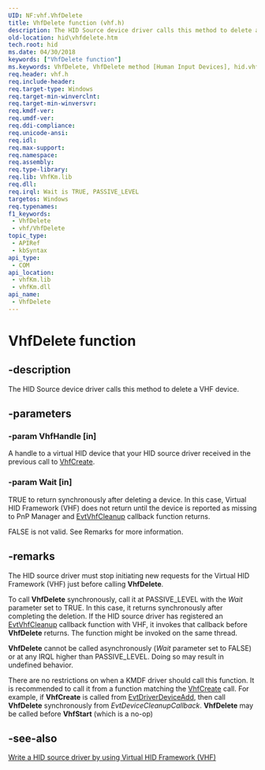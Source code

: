```yaml
---
UID: NF:vhf.VhfDelete
title: VhfDelete function (vhf.h)
description: The HID Source device driver calls this method to delete a VHF device.
old-location: hid\vhfdelete.htm
tech.root: hid
ms.date: 04/30/2018
keywords: ["VhfDelete function"]
ms.keywords: VhfDelete, VhfDelete method [Human Input Devices], hid.vhfdelete, vhf/VhfDelete
req.header: vhf.h
req.include-header: 
req.target-type: Windows
req.target-min-winverclnt: 
req.target-min-winversvr: 
req.kmdf-ver: 
req.umdf-ver: 
req.ddi-compliance: 
req.unicode-ansi: 
req.idl: 
req.max-support: 
req.namespace: 
req.assembly: 
req.type-library: 
req.lib: VhfKm.lib
req.dll: 
req.irql: Wait is TRUE, PASSIVE_LEVEL
targetos: Windows
req.typenames: 
f1_keywords:
 - VhfDelete
 - vhf/VhfDelete
topic_type:
 - APIRef
 - kbSyntax
api_type:
 - COM
api_location:
 - vhfKm.lib
 - vhfKm.dll
api_name:
 - VhfDelete
---
```


# VhfDelete function


## -description

The HID Source device driver calls this method to delete a VHF device.

## -parameters

### -param VhfHandle [in]


A handle to a virtual HID device that your HID source driver received in the previous call to <a href="/windows-hardware/drivers/ddi/vhf/nf-vhf-vhfcreate">VhfCreate</a>.

### -param Wait [in]


TRUE to return synchronously after deleting a device. In this case, Virtual HID Framework (VHF) does not return until the device is reported as missing to PnP Manager and <a href="/windows-hardware/drivers/ddi/vhf/nc-vhf-evt_vhf_cleanup">EvtVhfCleanup</a> callback function returns. 

FALSE is not valid.  See Remarks for more information.

## -remarks

The HID source driver must stop initiating new requests for the Virtual HID Framework (VHF) just before calling <b>VhfDelete</b>.

To call <b>VhfDelete</b> synchronously, call it at PASSIVE_LEVEL with the <i>Wait</i> parameter set to TRUE. In this case, it returns synchronously after completing the deletion. If the HID source driver has registered an <a href="/windows-hardware/drivers/ddi/vhf/nc-vhf-evt_vhf_cleanup">EvtVhfCleanup</a> callback function with VHF, it invokes that callback before <b>VhfDelete</b> returns. The function might be invoked on the same thread.

<b>VhfDelete</b> cannot be called asynchronously (<i>Wait</i> parameter set to FALSE) or at any IRQL higher than PASSIVE_LEVEL.  Doing so may result in undefined behavior.

There are no restrictions on when a KMDF driver should call this function. It is recommended to call it from a function matching the <a href="/windows-hardware/drivers/ddi/vhf/nf-vhf-vhfcreate">VhfCreate</a> call. For example, if <b>VhfCreate</b> is called from <a href="/windows-hardware/drivers/ddi/wdfdriver/nc-wdfdriver-evt_wdf_driver_device_add">EvtDriverDeviceAdd</a>, then call <b>VhfDelete</b> synchronously from <i>EvtDeviceCleanupCallback</i>.  <b>VhfDelete</b> may be called before <b>VhfStart</b> (which is a no-op)

## -see-also

<a href="/windows-hardware/drivers/hid/virtual-hid-framework--vhf-">Write a HID source driver by using Virtual HID Framework (VHF)</a>
